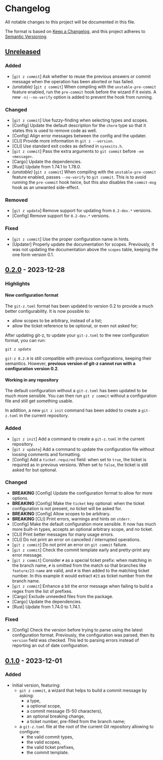 # Changelog

All notable changes to this project will be documented in this file.

The format is based on [Keep a Changelog](https://keepachangelog.com/en/1.0.0/),
and this project adheres to [Semantic
Versioning](https://semver.org/spec/v2.0.0.html).

## [Unreleased]

### Added

* [`git z commit`] Ask whether to reuse the previous answers or commit message
    when the operation has been aborted or has failed.
* *(unstable)* [`git z commit`] When compiling with the `unstable-pre-commit`
    feature enabled, run the `pre-commit` hook before the wizard if it exists. A
    new `-n|--no-verify` option is added to prevent the hook from running.

### Changed

* [`git z commit`] Use fuzzy-finding when selecting types and scopes.
* [Config] Update the default description for the `chore` type so that it states
    this is used to remove code as well.
* [Config] Align error messages between the config and the updater.
* [CLI] Provide more information in `git z --version`.
* [CLI] Use standard exit codes as defined in `sysexits.h`.
* [`git z commit`] Pass the extra arguments to `git commit` before `-em
    <message>`.
* [Cargo] Update the dependencies.
* [Rust] Update from 1.74.1 to 1.78.0.
* *(unstable)* [`git z commit`] When compiling with the `unstable-pre-commit`
    feature enabled, passes `--no-verify` to `git commit`. This is to avoid
    running the `pre-commit` hook twice, but this also disables the `commit-msg`
    hook as an unwanted side-effect.

### Removed

* [`git z update`] Remove support for updating from `0.2-dev.*` versions.
* [Config] Remove support for `0.2-dev.*` versions.

### Fixed

* [`git z commit`] Use the proper configuration name in hints.
* [Updater] Properly update the documentation for scopes. Previously, it was not
    updating the documentation above the `scopes` table, keeping the one form
    version 0.1.

## [0.2.0] - 2023-12-28

### Highlights

#### New configuration format

The `git-z.toml` format has been updated to version 0.2 to provide a much better
configurability. It is now possible to:

* allow scopes to be arbitrary, instead of a list;
* allow the ticket reference to be optional, or even not asked for;

After updating git-z, to update your `git-z.toml` to the new configuration
format, you can run:

    git z update

`git-z 0.2.0` is still compatible with previous configurations, keeping their
semantics. However, **previous version of git-z cannot run with a configuration
version 0.2**.

#### Working in any repository

The default configuration without a `git-z.toml` has been updated to be much
more sensible. You can then run `git z commit` without a configuration file and
still get something usable.

In addition, a new `git z init` command has been added to create a `git-z.toml`
in the current repository.

### Added

* [`git z init`] Add a command to create a `git-z.toml` in the current
    repository.
* [`git z update`] Add a command to update the configuration file without
    loosing comments and formatting.
* [Config] Add a `ticket.required` field: when set to `true`, the ticket is
    required as in previous versions. When set to `false`, the ticket is still
    asked for but optional.

### Changed

* **BREAKING** [Config] Update the configuration format to allow for more
    options.
* **BREAKING** [Config] Make the `ticket` key optional: when the ticket
    configuration is not present, no ticket will be asked for.
* **BREAKING** [Config] Allow scopes to be arbitrary.
* **BREAKING** [CLI] Print errors, warnings and hints on `stderr`.
* [Config] Make the default configuration more sensible. It now has much more
    built-in types, accepts an optional arbitrary scope, and no ticket.
* [CLI] Print better messages for many usage errors.
* [CLI] Do not print an error on cancelled / interrupted operations.
* [`git z commit`] Do not print an error on `git commit` failure.
* [`git z commit`] Check the commit template early and pretty-print any error
    message.
* [`git z commit`] Consider `#` as a special ticket prefix: when matching in the
    branch name, `#` is omitted from the match so that branches like
    `feature/23-name` are valid, and `#` is then added to the matching ticket
    number. In this example it would extract `#23` as ticket number from the
    branch name.
* [`git z commit`] Enhance a bit the error message when failing to build a
    regex from the list of prefixes.
* [Cargo] Exclude unneeded files from the package.
* [Cargo] Update the dependencies.
* [Rust] Update from 1.74.0 to 1.74.1.

### Fixed

* [Config] Check the version before trying to parse using the latest
    configuration format. Previously, the configuration was parsed, then its
    `version` field was checked. This led to parsing errors instead of reporting
    an out of date configuration.

## [0.1.0] - 2023-12-01

### Added

* Initial version, featuring:
    * `git z commit`, a wizard that helps to build a commit message by asking:
        * a type,
        * a optional scope,
        * a commit message (5-50 characters),
        * an optional breaking change,
        * a ticket number, pre-filled from the branch name;
    * a `git-z.toml` file at the root of the current Git repository allowing
        to configure:
        * the valid commit types,
        * the valid scopes,
        * the valid ticket prefixes,
        * the commit template.

[Unreleased]: https://github.com/ejpcmac/git-z/compare/main...develop
[0.2.0]: https://github.com/ejpcmac/git-z/compare/v0.1.0...v0.2.0
[0.1.0]: https://github.com/ejpcmac/git-z/releases/tag/v0.1.0
